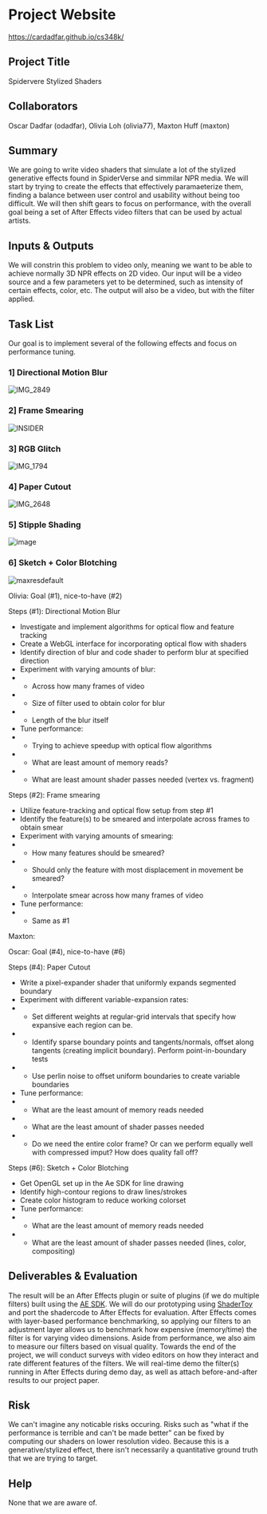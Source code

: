 # Project Website

https://cardadfar.github.io/cs348k/

## Project Title

Spidervere Stylized Shaders

## Collaborators

Oscar Dadfar (odadfar), Olivia Loh (olivia77), Maxton Huff (maxton)

## Summary

We are going to write video shaders that simulate a lot of the stylized generative effects found in SpiderVerse and simmilar NPR media. We will start by trying to create the effects that effectively paramaeterize them, finding a balance between user control and usability without being too difficult. We will then shift gears to focus on performance, with the overall goal being a set of After Effects video filters that can be used by actual artists.

## Inputs & Outputs

We will constrin this problem to video only, meaning we want to be able to achieve normally 3D NPR effects on 2D video. Our input will be a video source and a few parameters yet to be determined, such as intensity of certain effects, color, etc. The output will also be a video, but with the filter applied.

## Task List

Our goal is to implement several of the following effects and focus on performance tuning.

### 1] Directional Motion Blur 
![IMG_2849](https://github.com/cardadfar/cs348k/assets/31673241/6cc37596-c1b6-417a-a496-6d0d8002d72b)
### 2] Frame Smearing
![INSIDER](https://github.com/cardadfar/cs348k/assets/31673241/c6d1df6f-42ea-4996-a0d3-2cf06a1b2471)
### 3] RGB Glitch
![IMG_1794](https://github.com/cardadfar/cs348k/assets/31673241/ce758691-fa7e-49ab-997a-f4d8c6a4179c)
### 4] Paper Cutout
![IMG_2648](https://github.com/cardadfar/cs348k/assets/31673241/33d8cb1f-6332-4ce0-b9ac-8f1a29f6cb09)
### 5] Stipple Shading
![image](https://github.com/cardadfar/cs348k/assets/31673241/b77aefc2-deb4-4be4-9e2e-5e7dc6512a84)
### 6] Sketch + Color Blotching
![maxresdefault](https://github.com/cardadfar/cs348k/assets/31673241/51e4c93b-8637-4c4e-9c9e-d051192fc39d)

Olivia: Goal (#1), nice-to-have (#2) 

Steps (#1): Directional Motion Blur
- Investigate and implement algorithms for optical flow and feature tracking
- Create a WebGL interface for incorporating optical flow with shaders
- Identify direction of blur and code shader to perform blur at specified direction
- Experiment with varying amounts of blur:
- - Across how many frames of video
- - Size of filter used to obtain color for blur
- - Length of the blur itself 
- Tune performance:
- - Trying to achieve speedup with optical flow algorithms
- - What are least amount of memory reads?
- - What are least amount shader passes needed (vertex vs. fragment) 

Steps (#2): Frame smearing 
- Utilize feature-tracking and optical flow setup from step #1
- Identify the feature(s) to be smeared and interpolate across frames to obtain smear 
- Experiment with varying amounts of smearing:
- - How many features should be smeared?
- - Should only the feature with most displacement in movement be smeared?
- - Interpolate smear across how many frames of video
- Tune performance:
- - Same as #1  

Maxton:

Oscar: Goal (#4), nice-to-have (#6)

Steps (#4): Paper Cutout
- Write a pixel-expander shader that uniformly expands segmented boundary
- Experiment with different variable-expansion rates:
- - Set different weights at regular-grid intervals that specify how expansive each region can be.
- - Identify sparse boundary points and tangents/normals, offset along tangents (creating implicit boundary). Perform point-in-boundary tests
- - Use perlin noise to offset uniform boundaries to create variable boundaries
- Tune performance:
- - What are the least amount of memory reads needed
- - What are the least amount of shader passes needed
- - Do we need the entire color frame? Or can we perform equally well with compressed imput? How does quality fall off?
 
Steps (#6): Sketch + Color Blotching
- Get OpenGL set up in the Ae SDK for line drawing
- Identify high-contour regions to draw lines/strokes
- Create color histogram to reduce working colorset
- Tune performance:
- - What are the least amount of memory reads needed
- - What are the least amount of shader passes needed (lines, color, compositing)

## Deliverables & Evaluation

The result will be an After Effects plugin or suite of plugins (if we do multiple filters) built using the [AE SDK](https://ae-plugins.docsforadobe.dev/). We will do our prototyping using [ShaderToy](https://www.shadertoy.com/) and port the shadercode to After Effects for evaluation. After Effects comes with layer-based performance benchmarking, so applying our filters to an adjustment layer allows us to benchmark how expensive (memory/time) the filter is for varying video dimensions. Aside from performance, we also aim to measure our filters based on visual quality. Towards the end of the project, we will conduct surveys with video editors on how they interact and rate different features of the filters. We will real-time demo the filter(s) running in After Effects during demo day, as well as attach before-and-after results to our project paper.

## Risk

We can't imagine any noticable risks occuring. Risks such as "what if the performance is terrible and can't be made better" can be fixed by computing our shaders on lower resolution video. Because this is a generative/stylized effect, there isn't necessarily a quantitative ground truth that we are trying to target.

## Help

None that we are aware of.
